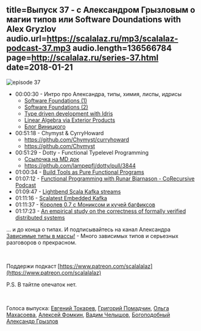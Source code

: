 title=Выпуск 37 - c Александром Грызловым о магии типов или Software Doundations with Alex Gryzlov
audio.url=https://scalalaz.ru/mp3/scalalaz-podcast-37.mp3
audio.length=136566784
page=http://scalalaz.ru/series-37.html
date=2018-01-21
----

![episode 37](img/episode37.jpg)

* 00:00:30 - Интро про Александра, типы, химия, лиспы, идрисы
    - [Software Foundations (1)](https://softwarefoundations.cis.upenn.edu/)
    - [Software Foundations (2)](https://github.com/idris-hackers/software-foundations)
    - [Type driven development with Idris](https://www.manning.com/books/type-driven-development-with-idris)
    - [Linear Algebra via Exterior Products](https://sites.google.com/site/winitzki/linalg)
    - [Блог Виницкого](http://chaource.livejournal.com/)
* 00:51:18 - Chymyst & CyrryHoward
    - <https://github.com/Chymyst/curryhoward>
    - <https://github.com/Chymyst>
* 00:51:29 - Dotty - Functional Typelevel Programming
    - [Ссылочка на MD док](https://github.com/dotty-staging/dotty/blob/60f92f629b5a6c0924555072de375ec2505d633b/docs/docs/typelevel.md)
    - <https://github.com/lampepfl/dotty/pull/3844>
* 01:00:34 - [Build Tools as Pure Functional Programs](http://www.lihaoyi.com/post/BuildToolsasPureFunctionalPrograms.html)
* 01:07:12 - [Functional Programming with Runar Bjarnason - CoRecursive Podcast](https://corecursive.com/004-design-principles-from-functional-programming-with-runar-bjarnason)
* 01:09:47 - [Lightbend Scala Kafka streams](https://github.com/lightbend/kafka-streams-scala)
* 01:11:16 - [Scalatest Embedded Kafka](https://github.com/manub/scalatest-embedded-kafka)
* 01:11:37 - [Королев 0.7 с Мониксом и кучей багфиксов](https://github.com/fomkin/korolev/releases/tag/v0.7.0)
* 01:17:23 - [An empirical study on the correctness of formally verified distributed systems](https://blog.acolyer.org/2017/05/29/an-empirical-study-on-the-correctness-of-formally-verified-distributed-systems/)

... и до конца о типах. И подписывайтесь на канал Александра [Зависимые типы в массы!](https://t.me/joinchat/AAAAAD9SWO_tLd7rJ9S7Ig)
    - Много зависимых типов и серьезных разговоров о прекрасном.


<br/>

Поддержи подкаст [https://www.patreon.com/scalalalaz](https://www.patreon.com/scalalalaz)

P.S. В тайтле опечаток нет.

<br/>

Голоса выпуска: [Евгений Токарев](http://github.com/strobe), [Григорий Помадчин](https://github.com/pomadchin),
[Ольга Махасоева](https://twitter.com/oli_kitty), [Алексей Фомкин](https://github.com/fomkin), [Вадим Челышов](http://github.com/dos65),
[Богоподобный Александр Грызлов](https://github.com/clayrat)
